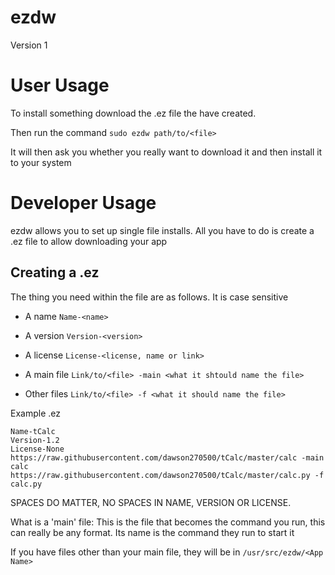 # ezdw

Version 1

# User Usage

To install something download the .ez file the have created.

Then run the command `sudo ezdw path/to/<file>`

It will then ask you whether you really want to download it and then install it to your system

# Developer Usage

ezdw allows you to set up single file installs.
All you have to do is create a .ez file to allow downloading your app

Creating a .ez
-

The thing you need within the file are as follows. It is case sensitive

 - A name `Name-<name>`
 
 - A version `Version-<version>`
 
 - A license `License-<license, name or link>`
 
 - A main file `Link/to/<file> -main <what it shtould name the file>`
 
 - Other files `Link/to/<file> -f <what it should name the file>`
 
Example .ez
```
Name-tCalc
Version-1.2
License-None
https://raw.githubusercontent.com/dawson270500/tCalc/master/calc -main calc
https://raw.githubusercontent.com/dawson270500/tCalc/master/calc.py -f calc.py
```
SPACES DO MATTER, NO SPACES IN NAME, VERSION OR LICENSE.

What is a 'main' file: This is the file that becomes the command you run, this can really be any format. Its name is the command they run to start it

If you have files other than your main file, they will be in `/usr/src/ezdw/<App Name>`
